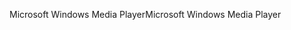 <span data-ttu-id="0424b-101">Microsoft Windows Media Player</span><span class="sxs-lookup"><span data-stu-id="0424b-101">Microsoft Windows Media Player</span></span>